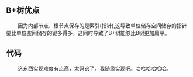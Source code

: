 
## B+树优点
&emsp;&emsp; 因为内部节点、根节点保存的是索引(指针),这导致单位储存空间储存的指针要比单位空间储存的键多得多，这同时导致了B+树能够比B树更加扁平。

## 代码
&emsp;&emsp; 这东西实现难度有点高，太码农了，我随缘实现吧。哈哈哈哈哈哈。


